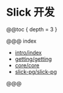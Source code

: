 # Slick 开发

@@toc { depth = 3 }

@@@ index

* [intro/index](intro/index.md)
* [getting/getting](getting/index.md)
* [core/core](core/index.md)
* [slick-pg/slick-pg](slick-pg/index.md)

@@@

